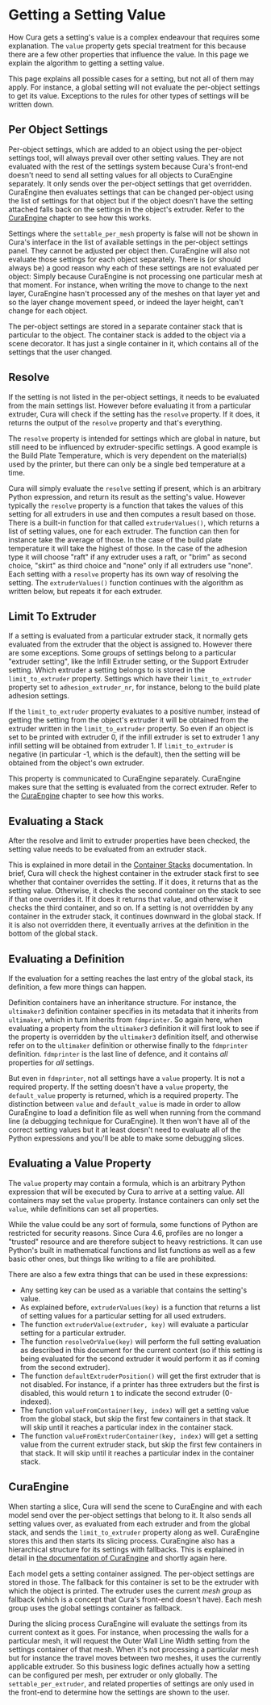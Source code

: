 Getting a Setting Value
====
How Cura gets a setting's value is a complex endeavour that requires some explanation. The `value` property gets special treatment for this because there are a few other properties that influence the value. In this page we explain the algorithm to getting a setting value.

This page explains all possible cases for a setting, but not all of them may apply. For instance, a global setting will not evaluate the per-object settings to get its value. Exceptions to the rules for other types of settings will be written down.

Per Object Settings
----
Per-object settings, which are added to an object using the per-object settings tool, will always prevail over other setting values. They are not evaluated with the rest of the settings system because Cura's front-end doesn't need to send all setting values for all objects to CuraEngine separately. It only sends over the per-object settings that get overridden. CuraEngine then evaluates settings that can be changed per-object using the list of settings for that object but if the object doesn't have the setting attached falls back on the settings in the object's extruder. Refer to the [CuraEngine](#CuraEngine) chapter to see how this works.

Settings where the `settable_per_mesh` property is false will not be shown in Cura's interface in the list of available settings in the per-object settings panel. They cannot be adjusted per object then. CuraEngine will also not evaluate those settings for each object separately. There is (or should always be) a good reason why each of these settings are not evaluated per object: Simply because CuraEngine is not processing one particular mesh at that moment. For instance, when writing the move to change to the next layer, CuraEngine hasn't processed any of the meshes on that layer yet and so the layer change movement speed, or indeed the layer height, can't change for each object.

The per-object settings are stored in a separate container stack that is particular to the object. The container stack is added to the object via a scene decorator. It has just a single container in it, which contains all of the settings that the user changed.

Resolve
----
If the setting is not listed in the per-object settings, it needs to be evaluated from the main settings list. However before evaluating it from a particular extruder, Cura will check if the setting has the `resolve` property. If it does, it returns the output of the `resolve` property and that's everything.

The `resolve` property is intended for settings which are global in nature, but still need to be influenced by extruder-specific settings. A good example is the Build Plate Temperature, which is very dependent on the material(s) used by the printer, but there can only be a single bed temperature at a time.

Cura will simply evaluate the `resolve` setting if present, which is an arbitrary Python expression, and return its result as the setting's value. However typically the `resolve` property is a function that takes the values of this setting for all extruders in use and then computes a result based on those. There is a built-in function for that called `extruderValues()`, which returns a list of setting values, one for each extruder. The function can then for instance take the average of those. In the case of the build plate temperature it will take the highest of those. In the case of the adhesion type it will choose "raft" if any extruder uses a raft, or "brim" as second choice, "skirt" as third choice and "none" only if all extruders use "none". Each setting with a `resolve` property has its own way of resolving the setting. The `extruderValues()` function continues with the algorithm as written below, but repeats it for each extruder.

Limit To Extruder
----
If a setting is evaluated from a particular extruder stack, it normally gets evaluated from the extruder that the object is assigned to. However there are some exceptions. Some groups of settings belong to a particular "extruder setting", like the Infill Extruder setting, or the Support Extruder setting. Which extruder a setting belongs to is stored in the `limit_to_extruder` property. Settings which have their `limit_to_extruder` property set to `adhesion_extruder_nr`, for instance, belong to the build plate adhesion settings.

If the `limit_to_extruder` property evaluates to a positive number, instead of getting the setting from the object's extruder it will be obtained from the extruder written in the `limit_to_extruder` property. So even if an object is set to be printed with extruder 0, if the infill extruder is set to extruder 1 any infill setting will be obtained from extruder 1. If `limit_to_extruder` is negative (in particular -1, which is the default), then the setting will be obtained from the object's own extruder.

This property is communicated to CuraEngine separately. CuraEngine makes sure that the setting is evaluated from the correct extruder. Refer to the [CuraEngine](#CuraEngine) chapter to see how this works.

Evaluating a Stack
----
After the resolve and limit to extruder properties have been checked, the setting value needs to be evaluated from an extruder stack.

This is explained in more detail in the [Container Stacks](container_stacks.md) documentation. In brief, Cura will check the highest container in the extruder stack first to see whether that container overrides the setting. If it does, it returns that as the setting value. Otherwise, it checks the second container on the stack to see if that one overrides it. If it does it returns that value, and otherwise it checks the third container, and so on. If a setting is not overridden by any container in the extruder stack, it continues downward in the global stack. If it is also not overridden there, it eventually arrives at the definition in the bottom of the global stack.

Evaluating a Definition
----
If the evaluation for a setting reaches the last entry of the global stack, its definition, a few more things can happen.

Definition containers have an inheritance structure. For instance, the `ultimaker3` definition container specifies in its metadata that it inherits from `ultimaker`, which in turn inherits from `fdmprinter`. So again here, when evaluating a property from the `ultimaker3` definition it will first look to see if the property is overridden by the `ultimaker3` definition itself, and otherwise refer on to the `ultimaker` definition or otherwise finally to the `fdmprinter` definition. `fdmprinter` is the last line of defence, and it contains *all* properties for *all* settings.

But even in `fdmprinter`, not all settings have a `value` property. It is not a required property. If the setting doesn't have a `value` property, the `default_value` property is returned, which is a required property. The distinction between `value` and `default_value` is made in order to allow CuraEngine to load a definition file as well when running from the command line (a debugging technique for CuraEngine). It then won't have all of the correct setting values but it at least doesn't need to evaluate all of the Python expressions and you'll be able to make some debugging slices.

Evaluating a Value Property
----
The `value` property may contain a formula, which is an arbitrary Python expression that will be executed by Cura to arrive at a setting value. All containers may set the `value` property. Instance containers can only set the `value`, while definitions can set all properties.

While the value could be any sort of formula, some functions of Python are restricted for security reasons. Since Cura 4.6, profiles are no longer a "trusted" resource and are therefore subject to heavy restrictions. It can use Python's built in mathematical functions and list functions as well as a few basic other ones, but things like writing to a file are prohibited.

There are also a few extra things that can be used in these expressions:
* Any setting key can be used as a variable that contains the setting's value.
* As explained before, `extruderValues(key)` is a function that returns a list of setting values for a particular setting for all used extruders.
* The function `extruderValue(extruder, key)` will evaluate a particular setting for a particular extruder.
* The function `resolveOrValue(key)` will perform the full setting evaluation as described in this document for the current context (so if this setting is being evaluated for the second extruder it would perform it as if coming from the second extruder).
* The function `defaultExtruderPosition()` will get the first extruder that is not disabled. For instance, if a printer has three extruders but the first is disabled, this would return `1` to indicate the second extruder (0-indexed).
* The function `valueFromContainer(key, index)` will get a setting value from the global stack, but skip the first few containers in that stack. It will skip until it reaches a particular index in the container stack.
* The function `valueFromExtruderContainer(key, index)` will get a setting value from the current extruder stack, but skip the first few containers in that stack. It will skip until it reaches a particular index in the container stack.

CuraEngine
----
When starting a slice, Cura will send the scene to CuraEngine and with each model send over the per-object settings that belong to it. It also sends all setting values over, as evaluated from each extruder and from the global stack, and sends the `limit_to_extruder` property along as well. CuraEngine stores this and then starts its slicing process. CuraEngine also has a hierarchical structure for its settings with fallbacks. This is explained in detail in [the documentation of CuraEngine](https://github.com/Ultimaker/CuraEngine/blob/master/docs/settings.md) and shortly again here.

Each model gets a setting container assigned. The per-object settings are stored in those. The fallback for this container is set to be the extruder with which the object is printed. The extruder uses the current *mesh group* as fallback (which is a concept that Cura's front-end doesn't have). Each mesh group uses the global settings container as fallback.

During the slicing process CuraEngine will evaluate the settings from its current context as it goes. For instance, when processing the walls for a particular mesh, it will request the Outer Wall Line Width setting from the settings container of that mesh. When it's not processing a particular mesh but for instance the travel moves between two meshes, it uses the currently applicable extruder. So this business logic defines actually how a setting can be configured per mesh, per extruder or only globally. The `settable_per_extruder`, and related properties of settings are only used in the front-end to determine how the settings are shown to the user.